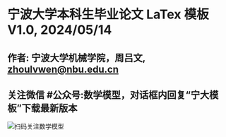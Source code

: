 # 宁波大学本科生毕业论文 LaTex 模板 V1.0, 2024/05/14

## 作者: 宁波大学机械学院，周吕文, zhoulvwen@nbu.edu.cn
## 关注微信 #公众号:数学模型，对话框内回复“宁大模板”下载最新版本

![扫码关注数学模型](https://avatars3.githubusercontent.com/u/56642120?s=200&v=4)
